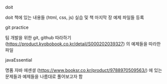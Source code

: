doit

doit 책에 있는 내용들 (html, css, js) 실습 및 책 마지막 장 예제 파일들 등록

git practice

팀 개발을 위한 git, github 따라하기
(https://product.kyobobook.co.kr/detail/S000202039327)
의 예제들을 따라한 파일

javaEssential

명품 자바 에센셜
(https://www.booksr.co.kr/product/9788970509563/)
에 있는 문제들과 예제들을 나름대로 풀어보고자 함
